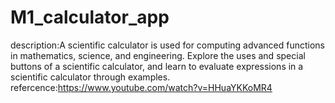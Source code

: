 # M1_calculator_app
description:A scientific calculator is used for computing advanced functions in mathematics, science, and engineering. Explore the uses and special buttons of a scientific calculator, and learn to evaluate expressions in a scientific calculator through examples.
refercence:https://www.youtube.com/watch?v=HHuaYKKoMR4
